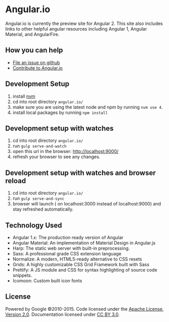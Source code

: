# Angular.io
Angular.io is currently the preview site for Angular 2. This site also includes links to other helpful angular resources including Angular 1, Angular Material, and AngularFire.

## How you can help
- [File an issue on github](https://github.com/angular/angular.io/issues)
- [Contribute to Angular.io](https://github.com/angular/angular.js/blob/master/CONTRIBUTING.md)


## Development Setup
1. install [nvm](https://www.npmjs.com/package/nvm)
2. cd into root directory `angular.io/`
3. make sure you are using the latest node and npm by running `nvm use 4`.
3. install local packages by running `npm install`

## Development setup with watches
 1. cd into root directory `angular.io/`
 2. run `gulp serve-and-watch`
 3. open this url in the browser: [http://localhost:9000/](http://localhost:9000/)
 4. refresh your browser to see any changes.

## Development setup with watches and browser reload
 1. cd into root directory `angular.io/`
 2. run `gulp serve-and-sync`
 3. browser will launch ( on localhost:3000 instead of localhost:9000) and stay refreshed automatically.

## Technology Used
- Angular 1.x: The production ready version of Angular
- Angular Material: An implementation of Material Design in Angular.js
- Harp: The static web server with built-in preprocessing.
- Sass: A professional grade CSS extension language
- Normalize: A modern, HTML5-ready alternative to CSS resets
- Grids: A highly customizable CSS Grid Framework built with Sass
- Prettify: A JS module and CSS for syntax highlighting of source code snippets.
- Icomoon: Custom built icon fonts


## License
Powered by Google ©2010-2015. Code licensed under the [Apache License, Version 2.0](http://www.apache.org/licenses/LICENSE-2.0). Documentation licensed under [CC BY 3.0](http://creativecommons.org/licenses/by/3.0/).
